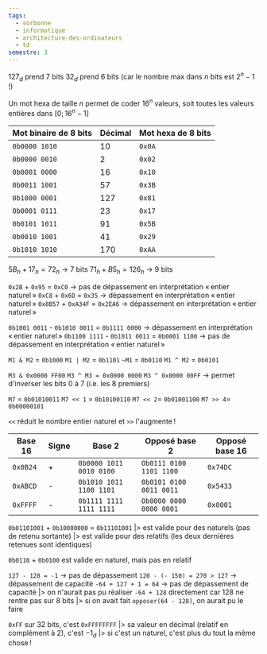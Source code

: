 ```yaml
---
tags:
  - sorbonne
  - informatique
  - architecture-des-ordinateurs
  - td
semestre: 3
---
```

$127_d$ prend 7 bits
$32_d$ prend 6 bits (car le nombre max dans $n$ bits est $2^n-1$ !)

Un mot hexa de taille $n$ permet de coder $16^n$ valeurs, soit toutes les valeurs entières dans $[0;16^n-1]$

| Mot binaire de 8 bits | Décimal | Mot hexa de 8 bits |
| --------------------- | ------- | ------------------ |
| `0b0000 1010`         | 10      | `0x0A`             |
| `0b0000 0010`         | 2       | `0x02`             |
| `0b0001 0000`         | 16      | `0x10`             |
| `0b0011 1001`         | 57      | `0x3B`             |
| `0b1000 0001`         | 127     | `0x81`             |
| `0b0001 0111`         | 23      | `0x17`             |
| `0b0101 1011`         | 91      | `0x5B`             |
| `0b0010 1001`         | 41      | `0x29`             |
| `0b1010 1010`         | 170     | `0xAA`             |
$5B_h+17_h = 72_h$ -> 7 bits
$71_h+B5_h = 126_h$ -> 9 bits

`0x2B` + `0x95` = `0xC0` -> pas de dépassement en interprétation « entier naturel »
`0xC8` + `0x6D` = `0x35` -> dépassement en interprétation « entier naturel »
`0x8B57` + `0xA34F` = `0x2EA6` -> dépassement en interprétation « entier naturel »

`0b1001 0011` - `0b1010 0011` = `0b1111 0000` -> dépassement en interprétation « entier naturel »
`0b1100 1111` - `0b1011 0011` = `0b0001 1100` -> pas de dépassement en interprétation « entier naturel »

`M1 & M2` = `0b1000`
`M1 | M2` = `0b1101`
`~M1` = `0b0110`
`M1 ^ M2` = `0b0101`

`M3 & 0x0000 FF00`
`M3 ^ M3 = 0x0000 0000`
`M3 ^ 0x0000 00FF` -> permet d'inverser les bits 0 à 7 (i.e. les 8 premiers)

`M7` = `0b01010011`
`M7 << 1` = `0b10100110`
`M7 << 2`= `0b01001100`
`M7 >> 4`= `0b00000101`

`<<` réduit le nombre entier naturel et `>>` l'augmente !

| Base 16  | Signe | Base 2                  | Opposé base 2           | Opposé base 16 |
| -------- | ----- | ----------------------- | ----------------------- | -------------- |
| `0x0B24` | +     | `0b0000 1011 0010 0100` | `Ob0111 0100 1101 1100` | `0x74DC`       |
| `0xABCD` | -     | `0b1010 1011 1100 1101` | `0b0101 0100 0011 0011` | `0x5433`       |
| `0xFFFF` | -     | `0b1111 1111 1111 1111` | `Ob0000 0000 0000 0001` | `0x0001`       |
`0b01101001` + `0b10000000` = `0b11101001`
|> est valide pour des naturels (pas de retenu sortante)
|> est valide pour des relatifs (les deux dernières retenues sont identiques)

`0b0110` + `0b0100` est valide en naturel, mais pas en relatif

`127 - 128 = -1` -> pas de dépassement
`120 - (- 150) = 270 > 127` -> dépassement de capacité
`-64 + 127 + 1 = 64` -> pas de dépassement de capacité
|> on n'aurait pas pu réaliser `-64 + 128` directement car 128 ne rentre pas sur 8 bits
|> si on avait fait `opposer(64 - 128)`, on aurait pu le faire

`0xFF` sur 32 bits, c'est `0xFFFFFFFF`
|> sa valeur en décimal (relatif en complément à 2), c'est $-1_d$
|> si c'est un naturel, c'est plus du tout la même chose !
